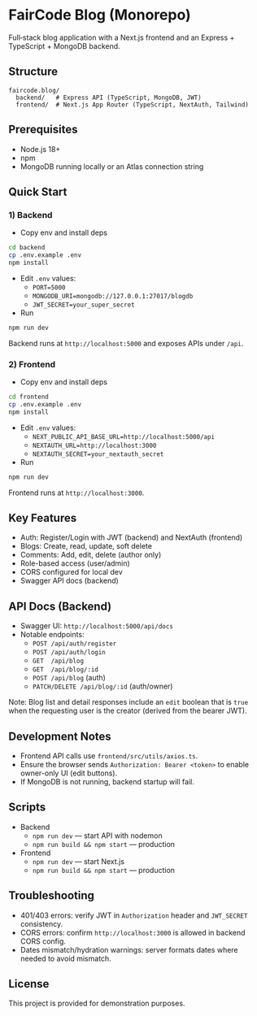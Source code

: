 # FairCode Blog (Monorepo)

Full‑stack blog application with a Next.js frontend and an Express + TypeScript + MongoDB backend.

## Structure
```
faircode.blog/
  backend/   # Express API (TypeScript, MongoDB, JWT)
  frontend/  # Next.js App Router (TypeScript, NextAuth, Tailwind)
```

## Prerequisites
- Node.js 18+
- npm
- MongoDB running locally or an Atlas connection string

## Quick Start

### 1) Backend
- Copy env and install deps
```bash
cd backend
cp .env.example .env
npm install
```
- Edit `.env` values:
  - `PORT=5000`
  - `MONGODB_URI=mongodb://127.0.0.1:27017/blogdb`
  - `JWT_SECRET=your_super_secret`
- Run
```bash
npm run dev
```
Backend runs at `http://localhost:5000` and exposes APIs under `/api`.

### 2) Frontend
- Copy env and install deps
```bash
cd frontend
cp .env.example .env
npm install
```
- Edit `.env` values:
  - `NEXT_PUBLIC_API_BASE_URL=http://localhost:5000/api`
  - `NEXTAUTH_URL=http://localhost:3000`
  - `NEXTAUTH_SECRET=your_nextauth_secret`
- Run
```bash
npm run dev
```
Frontend runs at `http://localhost:3000`.

## Key Features
- Auth: Register/Login with JWT (backend) and NextAuth (frontend)
- Blogs: Create, read, update, soft delete
- Comments: Add, edit, delete (author only)
- Role-based access (user/admin)
- CORS configured for local dev
- Swagger API docs (backend)

## API Docs (Backend)
- Swagger UI: `http://localhost:5000/api/docs`
- Notable endpoints:
  - `POST /api/auth/register`
  - `POST /api/auth/login`
  - `GET  /api/blog`
  - `GET  /api/blog/:id`
  - `POST /api/blog` (auth)
  - `PATCH/DELETE /api/blog/:id` (auth/owner)

Note: Blog list and detail responses include an `edit` boolean that is `true` when the requesting user is the creator (derived from the bearer JWT).

## Development Notes
- Frontend API calls use `frontend/src/utils/axios.ts`.
- Ensure the browser sends `Authorization: Bearer <token>` to enable owner-only UI (edit buttons).
- If MongoDB is not running, backend startup will fail.

## Scripts
- Backend
  - `npm run dev` — start API with nodemon
  - `npm run build && npm start` — production
- Frontend
  - `npm run dev` — start Next.js
  - `npm run build && npm start` — production

## Troubleshooting
- 401/403 errors: verify JWT in `Authorization` header and `JWT_SECRET` consistency.
- CORS errors: confirm `http://localhost:3000` is allowed in backend CORS config.
- Dates mismatch/hydration warnings: server formats dates where needed to avoid mismatch.

## License
This project is provided for demonstration purposes.
